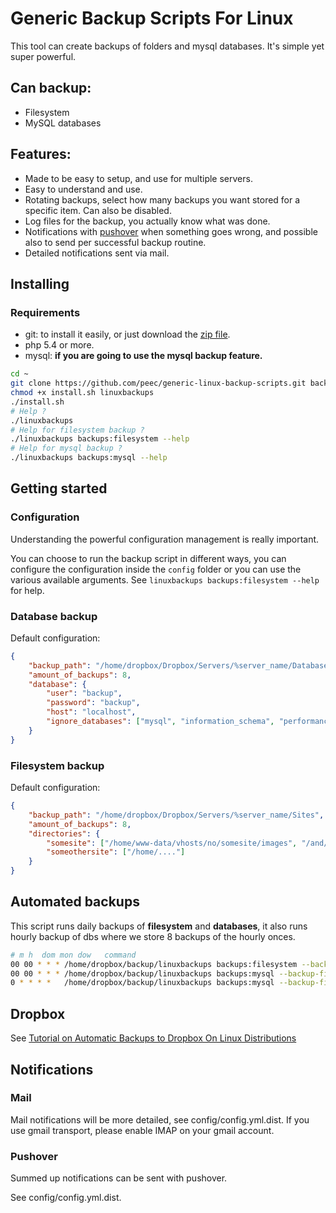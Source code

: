 # Generic Backup Scripts For Linux

This tool can create backups of folders and mysql databases. It's simple yet super powerful.

## Can backup:

- Filesystem
- MySQL databases

## Features:

- Made to be easy to setup, and use for multiple servers.
- Easy to understand and use.
- Rotating backups, select how many backups you want stored for a specific item. Can also be disabled.
- Log files for the backup, you actually know what was done.
- Notifications with [pushover](http://pushover.net) when something goes wrong, and possible also to send per successful backup routine.
- Detailed notifications sent via mail.


## Installing

### Requirements

- git: to install it easily, or just download the [zip file](https://github.com/peec/generic-linux-backup-scripts/archive/master.zip).
- php 5.4 or more.
- mysql: **if you  are going to use the mysql backup feature.**

```bash
cd ~
git clone https://github.com/peec/generic-linux-backup-scripts.git backup
chmod +x install.sh linuxbackups
./install.sh
# Help ?
./linuxbackups
# Help for filesystem backup ?
./linuxbackups backups:filesystem --help
# Help for mysql backup ?
./linuxbackups backups:mysql --help
```


## Getting started


### Configuration

Understanding the powerful configuration management is really important.

You can choose to run the backup script in different ways, you can configure the configuration inside the `config` folder
or you can use the various available arguments. See `linuxbackups backups:filesystem --help` for help.



### Database backup


Default configuration:

```json
{
    "backup_path": "/home/dropbox/Dropbox/Servers/%server_name/Databases",
    "amount_of_backups": 8,
    "database": {
        "user": "backup",
        "password": "backup",
        "host": "localhost",
        "ignore_databases": ["mysql", "information_schema", "performance_schema"]
    }
}
```


### Filesystem backup

Default configuration:

```json
{
    "backup_path": "/home/dropbox/Dropbox/Servers/%server_name/Sites",
    "amount_of_backups": 8,
    "directories": {
        "somesite": ["/home/www-data/vhosts/no/somesite/images", "/and/another/dir/related/to/somesite"],
        "someothersite": ["/home/...."]
    }
}
```


## Automated backups

This script runs daily backups of **filesystem** and **databases**, it also runs hourly backup of dbs where we store 8
backups of the hourly onces.

```bash
# m h  dom mon dow   command
00 00 * * * /home/dropbox/backup/linuxbackups backups:filesystem --backup-file-prefix="daily"
00 00 * * * /home/dropbox/backup/linuxbackups backups:mysql --backup-file-prefix="daily"
0 * * * *   /home/dropbox/backup/linuxbackups backups:mysql --backup-file-prefix="hourly" --setting.amount_of_backups=8
```


## Dropbox

See [Tutorial on Automatic Backups to Dropbox On Linux Distributions](http://pkj.no/en/automatic-backups-to-dropbox-on-linux/)


## Notifications

### Mail

Mail notifications will be more detailed, see config/config.yml.dist. If you use gmail transport, please enable IMAP on your gmail account.

### Pushover

Summed up notifications can be sent with pushover.

See config/config.yml.dist.





